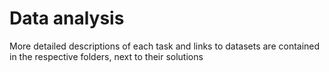 # Data analysis

More detailed descriptions of each task and links to datasets are contained in the respective folders, next to their solutions